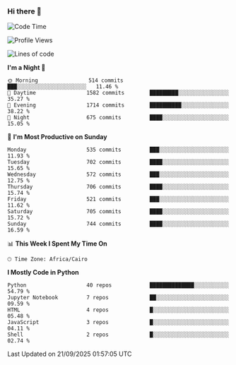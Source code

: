 ### Hi there 👋

<!--
**AMR-KELEG/AMR-KELEG** is a ✨ _special_ ✨ repository because its `README.md` (this file) appears on your GitHub profile.

Here are some ideas to get you started:

- 🔭 I’m currently working on ...
- 🌱 I’m currently learning ...
- 👯 I’m looking to collaborate on ...
- 🤔 I’m looking for help with ...
- 💬 Ask me about ...
- 📫 How to reach me: ...
- 😄 Pronouns: ...
- ⚡ Fun fact: ...
-->

<!--START_SECTION:waka-->
![Code Time](http://img.shields.io/badge/Code%20Time-0%20secs-blue)

![Profile Views](http://img.shields.io/badge/Profile%20Views-0-blue)

![Lines of code](https://img.shields.io/badge/From%20Hello%20World%20I%27ve%20Written-25.7%20million%20lines%20of%20code-blue)

**I'm a Night 🦉** 

```text
🌞 Morning                514 commits         ███░░░░░░░░░░░░░░░░░░░░░░   11.46 % 
🌆 Daytime                1582 commits        █████████░░░░░░░░░░░░░░░░   35.27 % 
🌃 Evening                1714 commits        ██████████░░░░░░░░░░░░░░░   38.22 % 
🌙 Night                  675 commits         ████░░░░░░░░░░░░░░░░░░░░░   15.05 % 
```
📅 **I'm Most Productive on Sunday** 

```text
Monday                   535 commits         ███░░░░░░░░░░░░░░░░░░░░░░   11.93 % 
Tuesday                  702 commits         ████░░░░░░░░░░░░░░░░░░░░░   15.65 % 
Wednesday                572 commits         ███░░░░░░░░░░░░░░░░░░░░░░   12.75 % 
Thursday                 706 commits         ████░░░░░░░░░░░░░░░░░░░░░   15.74 % 
Friday                   521 commits         ███░░░░░░░░░░░░░░░░░░░░░░   11.62 % 
Saturday                 705 commits         ████░░░░░░░░░░░░░░░░░░░░░   15.72 % 
Sunday                   744 commits         ████░░░░░░░░░░░░░░░░░░░░░   16.59 % 
```


📊 **This Week I Spent My Time On** 

```text
🕑︎ Time Zone: Africa/Cairo
```

**I Mostly Code in Python** 

```text
Python                   40 repos            ██████████████░░░░░░░░░░░   54.79 % 
Jupyter Notebook         7 repos             ██░░░░░░░░░░░░░░░░░░░░░░░   09.59 % 
HTML                     4 repos             █░░░░░░░░░░░░░░░░░░░░░░░░   05.48 % 
JavaScript               3 repos             █░░░░░░░░░░░░░░░░░░░░░░░░   04.11 % 
Shell                    2 repos             █░░░░░░░░░░░░░░░░░░░░░░░░   02.74 % 
```




 Last Updated on 21/09/2025 01:57:05 UTC
<!--END_SECTION:waka-->
